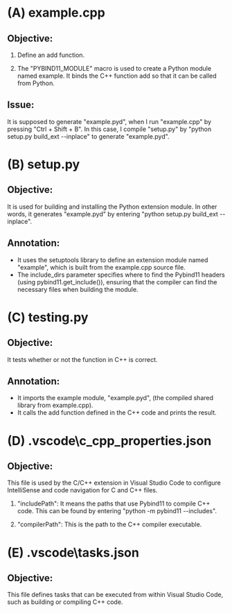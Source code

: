 # (A) example.cpp 
## **Objective:** 

1. Define an add function. 

2. The "PYBIND11_MODULE" macro is used to create a Python module named example. It binds the C++ function add so that it can be called from Python. 

## **Issue:** 
It is supposed to generate "example.pyd", when I run "example.cpp" by pressing "Ctrl + Shift + B". In this case, I compile "setup.py" by "python setup.py build_ext --inplace" to generate "example.pyd". 

# (B) setup.py 
## **Objective:** 
It is used for building and installing the Python extension module. In other words, it generates "example.pyd" by entering "python setup.py build_ext --inplace". 

## **Annotation:**  
- It uses the setuptools library to define an extension module named "example", which is built from the example.cpp source file.
- The include_dirs parameter specifies where to find the Pybind11 headers (using pybind11.get_include()), ensuring that the compiler can find the necessary files when building the module.

# (C) testing.py 
## **Objective:** 
It tests whether or not the function in C++ is correct. 

## **Annotation:** 
- It imports the example module, "example.pyd", (the compiled shared library from example.cpp).
- It calls the add function defined in the C++ code and prints the result. 

# (D) .vscode\c_cpp_properties.json 
## **Objective:** 
This file is used by the C/C++ extension in Visual Studio Code to configure IntelliSense and code navigation for C and C++ files. 

1. "includePath": It means the paths that use Pybind11 to compile C++ code. This can be found by entering "python -m pybind11 --includes". 

2. "compilerPath": This is the path to the C++ compiler executable. 

# (E) .vscode\tasks.json 
## **Objective:** 
This file defines tasks that can be executed from within Visual Studio Code, such as building or compiling C++ code. 
    
